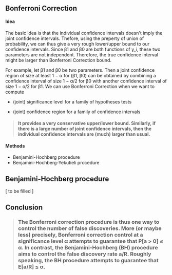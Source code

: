## Bonferroni Correction

#### Idea

The basic idea is that the individual confidence intervals doesn't imply the joint confidence intervals. Thefore, using the preperty of union of probability, we can thus give a very rough lower/upper bound to our confidence intervals. Since β1 and β0 are both functions of y_i, these two parameters are not independent. Therefore, the true confidence interval might be larger than Bonferroni Correction bound.

For example, let β1 and β0 be two parameters. Then a joint confidence region of size at least 1 − α for (β1, β0) can be obtained by combining a confidence interval of size 1 − α/2 for β0 with another confidence interval of size 1 − α/2 for β1. We can use Bonferroni Correction when we want to compute

- (joint) significance level for a family of hypotheses tests

- (joint) confidence region for a family of confidence intervals

> #### It provides a very conservative upper/lower bound. Similarly, if there is a large number of joint confidence intervals, then the individual confidence intervals are (much) larger than usual.

#### Methods
- Benjamini-Hochberg procedure
- Benjamini-Hochberg-Yekutieli procedure



## Benjamini-Hochberg procedure

[ to be filled ]



## Conclusion

> ### The Bonferroni correction procedure is thus one way to control the number of false discoveries. More (or maybe less) precisely, Bonferroni correction control at a significance level α attempts to guarantee that P[a > 0] ≤ α. In contrast, the Benjamini-Hochberg (BH) procedure aims to control the false discovery rate a/R. Roughly speaking, the BH procedure attempts to guarantee that E[a/R] ≤ α.
